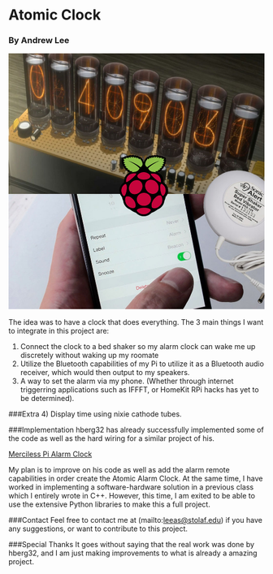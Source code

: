 # Atomic Clock

### By Andrew Lee

![Atomic Clock Cover](cover.jpg)

The idea was to have a clock that does everything. The 3 main things I want to integrate in this project are:
1) Connect the clock to a bed shaker so my alarm clock can wake me up discretely without waking up my roomate
2) Utilize the Bluetooth capabilities of my Pi to utilize it as a Bluetooth audio receiver, which would then output to my speakers.
3) A way to set the alarm via my phone. (Whether through internet triggerring applications such as IFFFT, or HomeKit RPi hacks has yet to be determined).



###Extra
4) Display time using nixie cathode tubes.

###Implementation
hberg32 has already successfully implemented some of the code as well as the hard wiring for a similar project of his.

[Merciless Pi Alarm Clock](https://hackaday.io/project/4922-merciless-pi-alarm-clock)

My plan is to improve on his code as well as add the alarm remote capabilities in order create the Atomic Alarm Clock. At the same time, I have worked in implementing a software-hardware solution in a previous class which I entirely wrote in C++. However, this time, I am exited to be able to use the extensive Python libraries to make this a full project.

###Contact
Feel free to contact me at (mailto:leeas@stolaf.edu) if you have any suggestions, or want to contribute to this project.


###Special Thanks
It goes without saying that the real work was done by hberg32, and I am just making improvements to what is already a amazing project.